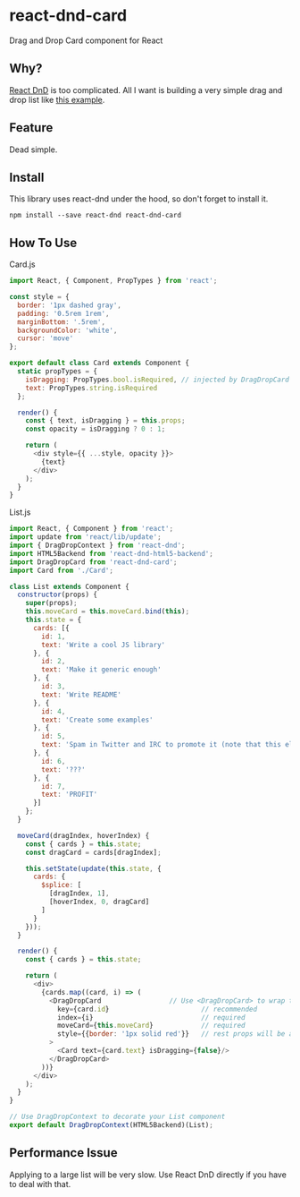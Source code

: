 # react-dnd-card
Drag and Drop Card component for React

## Why?
[React DnD](https://github.com/gaearon/react-dnd) is too complicated. All I want is building a very simple drag and drop list like [this example](https://gaearon.github.io/react-dnd/examples-sortable-simple.html).

## Feature
Dead simple.

## Install
This library uses react-dnd under the hood, so don't forget to install it.
```
npm install --save react-dnd react-dnd-card
```

## How To Use

Card.js
```javascript
import React, { Component, PropTypes } from 'react';

const style = {
  border: '1px dashed gray',
  padding: '0.5rem 1rem',
  marginBottom: '.5rem',
  backgroundColor: 'white',
  cursor: 'move'
};

export default class Card extends Component {
  static propTypes = {
    isDragging: PropTypes.bool.isRequired, // injected by DragDropCard
    text: PropTypes.string.isRequired
  };

  render() {
    const { text, isDragging } = this.props;
    const opacity = isDragging ? 0 : 1;

    return (
      <div style={{ ...style, opacity }}>
        {text}
      </div>
    );
  }
}
```

List.js
```javascript
import React, { Component } from 'react';
import update from 'react/lib/update';
import { DragDropContext } from 'react-dnd';
import HTML5Backend from 'react-dnd-html5-backend';
import DragDropCard from 'react-dnd-card';
import Card from './Card';

class List extends Component {
  constructor(props) {
    super(props);
    this.moveCard = this.moveCard.bind(this);
    this.state = {
      cards: [{
        id: 1,
        text: 'Write a cool JS library'
      }, {
        id: 2,
        text: 'Make it generic enough'
      }, {
        id: 3,
        text: 'Write README'
      }, {
        id: 4,
        text: 'Create some examples'
      }, {
        id: 5,
        text: 'Spam in Twitter and IRC to promote it (note that this element is taller than the others)'
      }, {
        id: 6,
        text: '???'
      }, {
        id: 7,
        text: 'PROFIT'
      }]
    };
  }

  moveCard(dragIndex, hoverIndex) {
    const { cards } = this.state;
    const dragCard = cards[dragIndex];

    this.setState(update(this.state, {
      cards: {
        $splice: [
          [dragIndex, 1],
          [hoverIndex, 0, dragCard]
        ]
      }
    }));
  }

  render() {
    const { cards } = this.state;

    return (
      <div>
        {cards.map((card, i) => (
          <DragDropCard                 // Use <DragDropCard> to wrap the item component
            key={card.id}                       // recommended
            index={i}                           // required
            moveCard={this.moveCard}            // required
            style={{border: '1px solid red'}}   // rest props will be applied too
          >
            <Card text={card.text} isDragging={false}/>
          </DragDropCard>
        ))}
      </div>
    );
  }
}

// Use DragDropContext to decorate your List component
export default DragDropContext(HTML5Backend)(List);
```

## Performance Issue
Applying to a large list will be very slow. Use React DnD directly if you have to deal with that.
